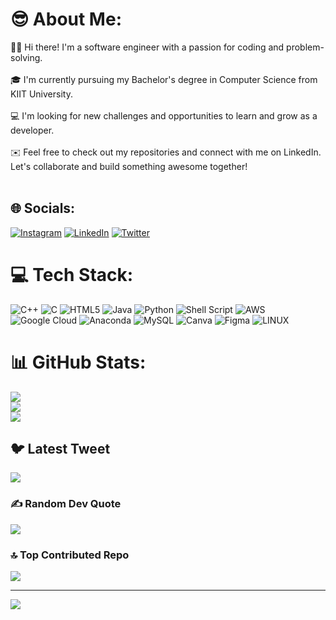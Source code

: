 # 😎 About Me:
👋🏻 Hi there! I'm a software engineer with a passion for coding and problem-solving.<br> <br>🎓 I'm currently pursuing my Bachelor's degree in Computer Science from KIIT University.<br><br>💻 I'm looking for new challenges and opportunities to learn and grow as a developer.<br><br>✉️ Feel free to check out my repositories and connect with me on LinkedIn. Let's collaborate and build something awesome together!<br><br>


## 🌐 Socials:
[![Instagram](https://img.shields.io/badge/Instagram-%23E4405F.svg?logo=Instagram&logoColor=white)](https://instagram.com/atul_agrx) [![LinkedIn](https://img.shields.io/badge/LinkedIn-%230077B5.svg?logo=linkedin&logoColor=white)](https://linkedin.com/in/atul1901) [![Twitter](https://img.shields.io/badge/Twitter-%231DA1F2.svg?logo=Twitter&logoColor=white)](https://twitter.com/atul_1901) 

# 💻 Tech Stack:
![C++](https://img.shields.io/badge/c++-%2300599C.svg?style=plastic&logo=c%2B%2B&logoColor=white) ![C](https://img.shields.io/badge/c-%2300599C.svg?style=plastic&logo=c&logoColor=white) ![HTML5](https://img.shields.io/badge/html5-%23E34F26.svg?style=plastic&logo=html5&logoColor=white) ![Java](https://img.shields.io/badge/java-%23ED8B00.svg?style=plastic&logo=java&logoColor=white) ![Python](https://img.shields.io/badge/python-3670A0?style=plastic&logo=python&logoColor=ffdd54) ![Shell Script](https://img.shields.io/badge/shell_script-%23121011.svg?style=plastic&logo=gnu-bash&logoColor=white) ![AWS](https://img.shields.io/badge/AWS-%23FF9900.svg?style=plastic&logo=amazon-aws&logoColor=white) ![Google Cloud](https://img.shields.io/badge/Google%20Cloud-%234285F4.svg?style=plastic&logo=google-cloud&logoColor=white) ![Anaconda](https://img.shields.io/badge/Anaconda-%2344A833.svg?style=plastic&logo=anaconda&logoColor=white) ![MySQL](https://img.shields.io/badge/mysql-%2300f.svg?style=plastic&logo=mysql&logoColor=white) ![Canva](https://img.shields.io/badge/Canva-%2300C4CC.svg?style=plastic&logo=Canva&logoColor=white) 	![Figma](https://img.shields.io/badge/figma-%23F24E1E.svg?style=plastic&logo=figma&logoColor=white) ![LINUX](https://img.shields.io/badge/Linux-FCC624?style=plastic&logo=linux&logoColor=black)
# 📊 GitHub Stats:
![](https://github-readme-stats.vercel.app/api?username=ATUL-AGR&theme=radical&hide_border=false&include_all_commits=false&count_private=false)<br/>
![](https://github-readme-streak-stats.herokuapp.com/?user=ATUL-AGR&theme=radical&hide_border=false)<br/>
![](https://github-readme-stats.vercel.app/api/top-langs/?username=ATUL-AGR&theme=radical&hide_border=false&include_all_commits=false&count_private=false&layout=compact)

## 🐦 Latest Tweet
[![](https://gtce.itsvg.in/api?username=atul_1901)](https://github.com/VishwaGauravIn/github-twitter-card-embed)

### ✍️ Random Dev Quote
![](https://quotes-github-readme.vercel.app/api?type=horizontal&theme=radical)

### 🔝 Top Contributed Repo
![](https://github-contributor-stats.vercel.app/api?username=ATUL-AGR&limit=5&theme=onedark&combine_all_yearly_contributions=true)


---
[![](https://visitcount.itsvg.in/api?id=ATUL-AGR&icon=0&color=1)](https://visitcount.itsvg.in)
